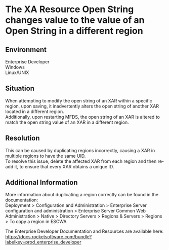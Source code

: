 # The XA Resource Open String changes value to the value of an Open String in a different region
## Environment
Enterprise Developer   
Windows  
Linux/UNIX  

## Situation
When attempting to modify the open string of an XAR within a specific region, upon saving, it inadvertently alters the open string of another XAR located in a different region.   
Additionally, upon restarting MFDS, the open string of an XAR is altered to match the open string value of an XAR in a different region.  

## Resolution
This can be caused by duplicating regions incorrectly, causing a XAR in multiple regions to have the same UID.  
To resolve this issue, delete the affected XAR from each region and then re-add it, to ensure that every XAR obtains a unique ID.  

## Additional Information
More information about duplicating a region correctly can be found in the documentation:   
Deployment > Configuration and Administration > Enterprise Server configuration and administration > Enterprise Server Common Web Administration > Native > Directory Servers > Regions & Servers > Regions > To copy a region in ESCWA  

The Enterprise Developer Documentation and Resources are available here:  
https://docs.rocketsoftware.com/bundle?labelkey=prod_enterprise_developer   